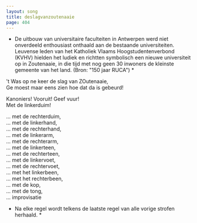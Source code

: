 ```yaml
---
layout: song
title: deslagvanzoutenaaie
page: 404
---
```


* De uitbouw van universitaire faculteiten in Antwerpen werd niet onverdeeld enthousiast onthaald aan de bestaande universiteiten. Leuvense leden van het Katholiek Vlaams Hoogstudentenverbond (KVHV) hielden het ludiek en richtten symbolisch een nieuwe universiteit op in Zoutenaaie, in die tijd met nog geen 30 inwoners de kleinste gemeente van het land. (Bron: "150 jaar RUCA") *  

't Was op ne keer de slag van ZOutenaaie,  
Ge moest maar eens zien hoe dat da is gebeurd!  

Kanoniers! Vooruit! Geef vuur!  
Met de linkerduim!  

... met de rechterduim,  
... met de linkerhand,  
... met de rechterhand,  
... met de linkerarm,  
... met de rechterarm,  
... met de linkerteen,  
... met de rechterteen,  
... met de linkervoet,  
... met de rechtervoet,  
... met het linkerbeen,  
... met het rechterbeen,  
... met de kop,  
... met de tong,  
... improvisatie  

* Na elke regel wordt telkens de laatste regel van alle vorige strofen herhaald. *  
